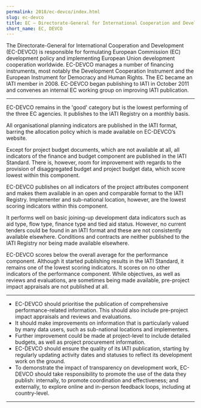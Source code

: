 ```yaml
---
permalink: 2018/ec-devco/index.html
slug: ec-devco
title: EC – Directorate-General for International Cooperation and Development (EC-DEVCO)
short_name: EC, DEVCO
---
```


The Directorate-General for International Cooperation and Development (EC-DEVCO) is responsible for formulating European Commission (EC) development policy and implementing European Union development cooperation worldwide. EC-DEVCO manages a number of financing instruments, most notably the Development Cooperation Instrument and the European Instrument for Democracy and Human Rights. The EC became an IATI member in 2008. EC-DEVCO began publishing to IATI in October 2011 and convenes an internal EC working group on improving IATI publication.

---

EC-DEVCO remains in the 'good' category but is the lowest performing of the three EC agencies. It publishes to the IATI Registry on a monthly basis.

All organisational planning indicators are published in the IATI format, barring the allocation policy which is made available on EC-DEVCO’s website.

Except for project budget documents, which are not available at all, all indicators of the finance and budget component are published in the IATI Standard. There is, however, room for improvement with regards to the provision of disaggregated budget and project budget data, which score lowest within this component.

EC-DEVCO publishes on all indicators of the project attributes component and makes them available in an open and comparable format to the IATI Registry. Implementer and sub-national location, however, are the lowest scoring indicators within this component.

It performs well on basic joining-up development data indicators such as aid type, flow type, finance type and tied aid status. However, no current tenders could be found in an IATI format and these are not consistently available elsewhere. Conditions and contracts are neither published to the IATI Registry nor being made available elsewhere.

EC-DEVCO scores below the overall average for the performance component. Although it started publishing results in the IATI Standard, it remains one of the lowest scoring indicators. It scores on no other indicators of the performance component. While objectives, as well as reviews and evaluations, are sometimes being made available, pre-project impact appraisals are not published at all.

---

 * EC-DEVCO should prioritise the publication of comprehensive performance-related information. This should also include pre-project impact appraisals and reviews and evaluations. 
 * It should make improvements on information that is particularly valued by many data users, such as sub-national locations and implementers.
 * Further improvement could be made at project-level to include detailed budgets, as well as project procurement information.
 * EC-DEVCO should ensure the quality of its IATI publication, starting by regularly updating activity dates and statuses to reflect its development work on the ground.
 * To demonstrate the impact of transparency on development work, EC-DEVCO should take responsibility to promote the use of the data they publish: internally, to promote coordination and effectiveness; and externally, to explore online and in-person feedback loops, including at country-level.

---
